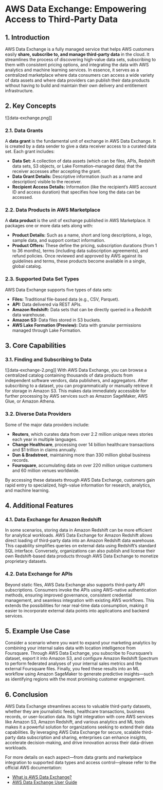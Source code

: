 # AWS Data Exchange: Empowering Access to Third-Party Data

## 1. Introduction

AWS Data Exchange is a fully managed service that helps AWS customers easily **share, subscribe to, and manage third‐party data** in the cloud. It streamlines the process of discovering high‑value data sets, subscribing to them with consistent pricing options, and integrating the data with AWS analytics and machine learning services. In essence, it serves as a centralized marketplace where data consumers can access a wide variety of data assets and where data providers can publish their data products without having to build and maintain their own delivery and entitlement infrastructure.
## 2. Key Concepts

![[data-exchange.png]]
### 2.1. Data Grants

A **data grant** is the fundamental unit of exchange in AWS Data Exchange. It is created by a data sender to give a data receiver access to a curated data set. Each grant includes:

- **Data Set:** A collection of data assets (which can be files, APIs, Redshift data sets, S3 objects, or Lake Formation–managed data) that the receiver accesses after accepting the grant.
- **Data Grant Details:** Descriptive information (such as a name and description) visible to the receiver.
- **Recipient Access Details:** Information (like the recipient’s AWS account ID and access duration) that specifies how long the data can be accessed.  
### 2.2. Data Products in AWS Marketplace

A **data product** is the unit of exchange published in AWS Marketplace. It packages one or more data sets along with:

- **Product Details:** Such as a name, short and long descriptions, a logo, sample data, and support contact information.
- **Product Offers:** These define the pricing, subscription durations (from 1 to 36 months), terms (including data subscription agreements), and refund policies. Once reviewed and approved by AWS against its guidelines and terms, these products become available in a single, global catalog.  
### 2.3. Supported Data Set Types

AWS Data Exchange supports five types of data sets:

- **Files:** Traditional file-based data (e.g., CSV, Parquet).
- **API:** Data delivered via REST APIs.
- **Amazon Redshift:** Data sets that can be directly queried in a Redshift data warehouse.
- **Amazon S3:** Data files stored in S3 buckets.
- **AWS Lake Formation (Preview):** Data with granular permissions managed through Lake Formation.
## 3. Core Capabilities

### 3.1. Finding and Subscribing to Data

![[data-exchange-2.png]]
With AWS Data Exchange, you can browse a centralized catalog containing thousands of data products from independent software vendors, data publishers, and aggregators. After subscribing to a dataset, you can programmatically or manually retrieve it for storage in Amazon S3. This makes data immediately accessible for further processing by AWS services such as Amazon SageMaker, AWS Glue, or Amazon Athena.

### 3.2. Diverse Data Providers
Some of the major data providers include:
- **Reuters**, which curates data from over 2.2 million unique news stories each year in multiple languages.  
- **Change Healthcare**, processing over 14 billion healthcare transactions and $1 trillion in claims annually.  
- **Dun & Bradstreet**, maintaining more than 330 million global business records.  
- **Foursquare**, accumulating data on over 220 million unique customers and 60 million venues worldwide.

By accessing these datasets through AWS Data Exchange, customers gain rapid entry to specialized, high-value information for research, analytics, and machine learning.
## 4. Additional Features

### 4.1. Data Exchange for Amazon Redshift

In some scenarios, storing data in Amazon Redshift can be more efficient for analytical workloads. AWS Data Exchange for Amazon Redshift allows direct loading of third-party data into an Amazon Redshift data warehouse. This capability simplifies queries on external data using Redshift’s standard SQL interface. Conversely, organizations can also publish and license their own Redshift-based data products through AWS Data Exchange to monetize proprietary datasets.
### 4.2. Data Exchange for APIs

Beyond static files, AWS Data Exchange also supports third-party API subscriptions. Consumers invoke the APIs using AWS-native authentication methods, ensuring improved governance, consistent credential management, and seamless integration with existing AWS workflows. This extends the possibilities for near real-time data consumption, making it easier to incorporate external data points into applications and backend services.
## 5. Example Use Case

Consider a scenario where you want to expand your marketing analytics by combining your internal sales data with location intelligence from Foursquare. Through AWS Data Exchange, you subscribe to Foursquare’s dataset, export it into Amazon S3, and configure Amazon Redshift Spectrum to perform federated analyses of your internal sales metrics and the external Foursquare files. Finally, you feed these results into an ML workflow using Amazon SageMaker to generate predictive insights—such as identifying regions with the most promising customer engagement.

## 6. Conclusion

AWS Data Exchange streamlines access to valuable third-party datasets, whether they are journalistic feeds, healthcare transactions, business records, or user-location data. Its tight integration with core AWS services like Amazon S3, Amazon Redshift, and various analytics and ML tools makes it a powerful solution for organizations seeking to extend their data capabilities. By leveraging AWS Data Exchange for secure, scalable third-party data subscription and sharing, enterprises can enhance insights, accelerate decision-making, and drive innovation across their data-driven workloads.

For more details on each aspect—from data grants and marketplace integration to supported data types and access control—please refer to the official AWS documentation:

- [What is AWS Data Exchange?](https://docs.aws.amazon.com/data-exchange/latest/userguide/what-is.html)
- [AWS Data Exchange User Guide](https://docs.aws.amazon.com/data-exchange/latest/userguide/)
